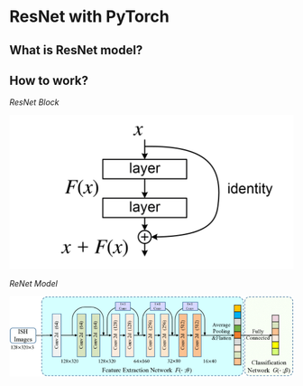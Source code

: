 # ResNet with PyTorch 

## What is ResNet model?

## How to work?

_ResNet Block_

![Sample Image](About-Img/ResBlock.png)

_ReNet Model_

![Sample Image](About-Img/ResNet-Model.png)
